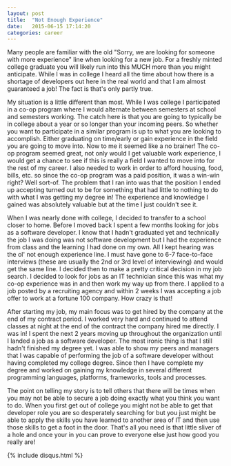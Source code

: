 ```yaml
---
layout: post
title:  "Not Enough Experience"
date:   2015-06-15 17:14:20
categories: career
---
```

Many people are familiar with the old "Sorry, we are looking for someone with more experience" line when looking for a new job. For a freshly minted college graduate you will likely run into this MUCH more than you might anticipate. While I was in college 
I heard all the time about how there is a shortage of developers out here in the real world and that I am almost guaranteed a job! The fact is that's only partly true. 

My situation is a  little different than most. While I was college I participated in a co-op program where I would alternate between semesters at school and semesters working. The catch here is that you are going to typically be in college about a year or
so longer than your incoming peers. So whether you want to participate in a similar program is up to what you are looking to accomplish. Either graduating on time/early  or gain experience in the field you are going to move into. Now to me it seemed like a 
no brainer! The co-op program seemed great, not only would I get valuable work experience, I would get a chance to see if this is really a field I wanted to move into for the rest of my career. I also needed to work in order to afford housing, food, bills, etc.
so since the co-op program was a paid position, it was a win-win right? Well sort-of. The problem that I ran into was that the position I ended up accepting turned out to be for something that had little to nothing to do with what I was getting my degree in!
The experience and knowledge I gained was absolutely valuable but at the time I just couldn't see it.

When I was nearly done with college, I decided to transfer to a school closer to home. Before I moved back I spent a few months looking for jobs as a software developer. I know that I hadn't graduated yet and technically the job I was doing was not software
development but I had the experience from class and the learning I had done on my own. All I kept hearing was the ol' not enough experience line. I must have gone to 6-7 face-to-face interviews (these are usually the 2nd or 3rd level of interviewing) and would get the
same line. I decided then to make a pretty critical decision in my job search. I decided to look for jobs as an IT technician since this was what my co-op experience was in and then work my way up from there. I applied to a job posted by a recruiting agency
and within 2 weeks I was accepting a job offer to work at a fortune 100 company. How crazy is that! 

After starting my job, my main focus was to get hired by the company at the end of my contract period. I worked very hard and continued to attend classes at night at the end of the contract the company hired me directly. I was in! I spent the next 2 years moving up throughout the 
organization until I landed a job as a software developer. The most ironic thing is that I still hadn't finished my degree yet. I was able to show my peers and managers that I was capable of performing the job of a software developer without having completed my college degree. 
Since then I have complete my degree and worked on gaining my knowledge in several different programming languages, platforms, frameworks, tools and processes.

The point on telling my story is to tell others that there will be times when you may not be able to secure a job doing exactly what you think you want to do. When you first get out of college you might not be able to get that developer role you are so desperately searching 
for but you just might be able to apply the skills you have learned to another area of IT and then use those skills to get a foot in the door. That's all you need is that little sliver of a hole and once your in you can prove to everyone else just how good you really are!

{% include disqus.html %}